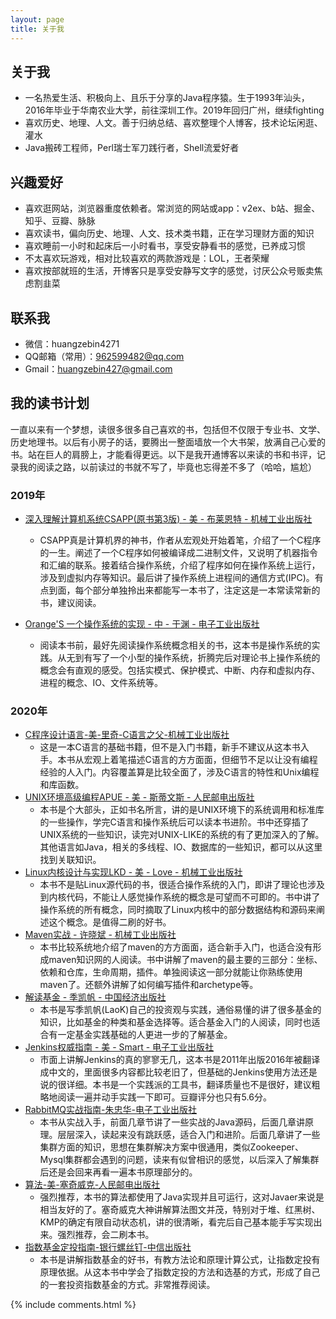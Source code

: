 ```yaml
---
layout: page
title: 关于我 
---
```


## 关于我

+ 一名热爱生活、积极向上、且乐于分享的Java程序猿。生于1993年汕头，2016年毕业于华南农业大学，前往深圳工作。2019年回归广州，继续fighting
+ 喜欢历史、地理、人文。善于归纳总结、喜欢整理个人博客，技术论坛闲逛、灌水
+ Java搬砖工程师，Perl瑞士军刀践行者，Shell流爱好者

## 兴趣爱好

+ 喜欢逛网站，浏览器重度依赖者。常浏览的网站或app：v2ex、b站、掘金、知乎、豆瓣、脉脉
+ 喜欢读书，偏向历史、地理、人文、技术类书籍，正在学习理财方面的知识
+ 喜欢睡前一小时和起床后一小时看书，享受安静看书的感觉，已养成习惯
+ 不太喜欢玩游戏，相对比较喜欢的两款游戏是：LOL，王者荣耀
+ 喜欢按部就班的生活，开博客只是享受安静写文字的感觉，讨厌公众号贩卖焦虑割韭菜

## 联系我

+ 微信：huangzebin4271
+ QQ邮箱（常用）：962599482@qq.com
+ Gmail：huangzebin427@gmail.com  

## 我的读书计划

一直以来有一个梦想，读很多很多自己喜欢的书，包括但不仅限于专业书、文学、历史地理书。以后有小房子的话，要腾出一整面墙放一个大书架，放满自己心爱的书。站在巨人的肩膀上，才能看得更远。以下是我开通博客以来读的书和书评，记录我的阅读之路，以前读过的书就不写了，毕竟也忘得差不多了（哈哈，尴尬）

### 2019年

+ [深入理解计算机系统CSAPP(原书第3版) - 美 - 布莱恩特 - 机械工业出版社](https://book.douban.com/subject/26912767/)
    + CSAPP真是计算机界的神书，作者从宏观处开始着笔，介绍了一个C程序的一生。阐述了一个C程序如何被编译成二进制文件，又说明了机器指令和汇编的联系。接着结合操作系统，介绍了程序如何在操作系统上运行，涉及到虚拟内存等知识。最后讲了操作系统上进程间的通信方式(IPC)。有点到面，每个部分单独拎出来都能写一本书了，注定这是一本常读常新的书，建议阅读。

+ [Orange'S 一个操作系统的实现 - 中 - 于渊 - 电子工业出版社](https://book.douban.com/subject/3735649/)
    + 阅读本书前，最好先阅读操作系统概念相关的书，这本书是操作系统的实践。从无到有写了一个小型的操作系统，折腾完后对理论书上操作系统的概念会有直观的感受。包括实模式、保护模式、中断、内存和虚拟内存、进程的概念、IO、文件系统等。

### 2020年
+ [C程序设计语言-美-里奇-C语言之父-机械工业出版社](https://book.douban.com/subject/1139336/)
    + 这是一本C语言的基础书籍，但不是入门书籍，新手不建议从这本书入手。本书从宏观上着笔描述C语言的方方面面，但细节不足以让没有编程经验的人入门。内容覆盖算是比较全面了，涉及C语言的特性和Unix编程和库函数。
+ [UNIX环境高级编程APUE - 美 - 斯蒂文斯 - 人民邮电出版社](https://book.douban.com/subject/25900403/)
    + 本书是个大部头，正如书名所言，讲的是UNIX环境下的系统调用和标准库的一些操作，学完C语言和操作系统后可以读本书进阶。书中还穿插了UNIX系统的一些知识，读完对UNIX-LIKE的系统的有了更加深入的了解。其他语言如Java，相关的多线程、IO、数据库的一些知识，都可以从这里找到关联知识。
+ [Linux内核设计与实现LKD - 美 - Love - 机械工业出版社](https://book.douban.com/subject/6097773/)
    + 本书不是贴Linux源代码的书，很适合操作系统的入门，即讲了理论也涉及到内核代码，不能让人感觉操作系统的概念是可望而不可即的。书中讲了操作系统的所有概念，同时摘取了Linux内核中的部分数据结构和源码来阐述这个概念。是值得二刷的好书。
+ [Maven实战 - 许晓斌 - 机械工业出版社](https://book.douban.com/subject/5345682/)
    + 本书比较系统地介绍了maven的方方面面，适合新手入门，也适合没有形成maven知识网的人阅读。书中讲解了maven的最主要的三部分：坐标、依赖和仓库，生命周期，插件。单独阅读这一部分就能让你熟练使用maven了。还额外讲解了如何编写插件和archetype等。
+ [解读基金 - 季凯帆 - 中国经济出版社](https://book.douban.com/subject/2051332/)
    + 本书是写季凯帆(LaoK)自己的投资观与实践，通俗易懂的讲了很多基金的知识，比如基金的种类和基金选择等。适合基金入门的人阅读，同时也适合有一定基金实践基础的人更进一步的了解基金。
+ [Jenkins权威指南 - 美 - Smart - 电子工业出版社](https://book.douban.com/subject/26902149/)
    + 市面上讲解Jenkins的真的寥寥无几，这本书是2011年出版2016年被翻译成中文的，里面很多内容都比较老旧了，但基础的Jenkins使用方法还是说的很详细。本书是一个实践派的工具书，翻译质量也不是很好，建议粗略地阅读一遍并动手实践一下即可。豆瓣评分也只有5.6分。
+ [RabbitMQ实战指南-朱忠华-电子工业出版社](https://book.douban.com/subject/27591386/)
    + 本书从实战入手，前面几章节讲了一些实战的Java源码，后面几章讲原理。层层深入，读起来没有跳跃感，适合入门和进阶。后面几章讲了一些集群方面的知识，思想在集群解决方案中很通用，类似Zookeeper、Mysql集群都会遇到的问题，读来有似曾相识的感觉，以后深入了解集群后还是会回来再看一遍本书原理部分的。
+ [算法-美-塞奇威克-人民邮电出版社](https://book.douban.com/subject/10432347/)
    + 强烈推荐，本书的算法都使用了Java实现并且可运行，这对Javaer来说是相当友好的了。塞奇威克大神讲解算法图文并茂，特别对于堆、红黑树、KMP的确定有限自动状态机，讲的很清晰，看完后自己基本能手写实现出来。强烈推荐，会二刷本书。
+ [指数基金定投指南-银行螺丝钉-中信出版社](https://book.douban.com/subject/27204860/)
    + 本书是讲解指数基金的好书，有教方法论和原理计算公式，让指数定投有原理依据。从这本书中学会了指数定投的方法和选基的方式，形成了自己的一套投资指数基金的方式。非常推荐阅读。

{% include comments.html %}

